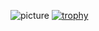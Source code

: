 ![picture](https://avatars.mds.yandex.net/get-images-cbir/372669/b30573g8RpEwAPTDw9LVkQ4566/ocr)
[![trophy](https://github-profile-trophy.vercel.app/?username=ryo-ma)](https://github.com/ryo-ma/github-profile-trophy)
